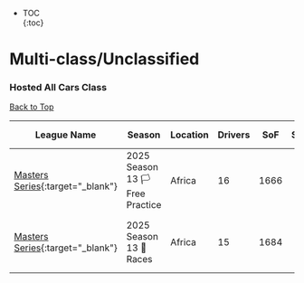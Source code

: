 * TOC  
{:toc}

# Multi-class/Unclassified

### Hosted All Cars Class

[Back to Top](#)  

| League Name | Season | Location | Drivers | SoF | Setup | Upcoming Race | New York | London | Sydney |
|-----------------------------------------------------------------------------------------------------------|-------------------------------|--------|-------|----|-----|-------------|----------------------------|----------------------------|-----------------------------|
|[Masters Series](https://members.iracing.com/membersite/member/LeagueView.do?league=5539){:target="_blank"} |2025 Season 13 🏳️ Free Practice |Africa |16 |1666 | | | | | |
|[Masters Series](https://members.iracing.com/membersite/member/LeagueView.do?league=5539){:target="_blank"} |2025 Season 13 🏁 Races |Africa |15 |1684 | |Hungaroring |Wed, February 19 01:00PM EST |Wed, February 19 06:00PM GMT |Thu, February 20 05:00AM AEDT |

